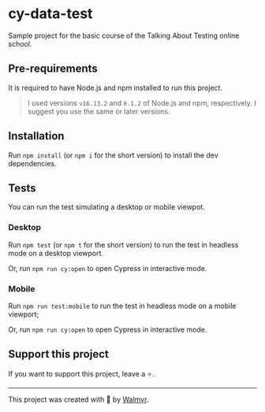 # cy-data-test

Sample project for the basic course of the Talking About Testing online school.

## Pre-requirements

It is required to have Node.js and npm installed to run this project.

> I used versions `v16.13.2` and `8.1.2` of Node.js and npm, respectively. I suggest you use the same or later versions.

## Installation

Run `npm install` (or `npm i` for the short version) to install the dev dependencies.

## Tests

You can run the test simulating a desktop or mobile viewpot.

### Desktop

Run `npm test` (or `npm t` for the short version) to run the test in headless mode on a desktop viewport.

Or, run `npm run cy:open` to open Cypress in interactive mode.

### Mobile 

Run `npm run test:mobile` to run the test in headless mode on a mobile viewport;

Or, run `npm run cy:open` to open Cypress in interactive mode.
## Support this project

If you want to support this project, leave a ⭐.

___

This project was created with 💚 by [Walmyr](https://walmyr.dev).
